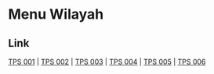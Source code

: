 # Menu Wilayah

## Link

[TPS 001](https://github.com/gigit-pemilu/pemilu-2024-13-sumatera-barat/tree/main/pilpres/hitung-suara/sub/13-sumatera-barat/sub/04-tanah-datar/sub/01-x-koto/sub/2009-koto-baru/sub/001-tps)
 | 
[TPS 002](https://github.com/gigit-pemilu/pemilu-2024-13-sumatera-barat/tree/main/pilpres/hitung-suara/sub/13-sumatera-barat/sub/04-tanah-datar/sub/01-x-koto/sub/2009-koto-baru/sub/002-tps)
 | 
[TPS 003](https://github.com/gigit-pemilu/pemilu-2024-13-sumatera-barat/tree/main/pilpres/hitung-suara/sub/13-sumatera-barat/sub/04-tanah-datar/sub/01-x-koto/sub/2009-koto-baru/sub/003-tps)
 | 
[TPS 004](https://github.com/gigit-pemilu/pemilu-2024-13-sumatera-barat/tree/main/pilpres/hitung-suara/sub/13-sumatera-barat/sub/04-tanah-datar/sub/01-x-koto/sub/2009-koto-baru/sub/004-tps)
 | 
[TPS 005](https://github.com/gigit-pemilu/pemilu-2024-13-sumatera-barat/tree/main/pilpres/hitung-suara/sub/13-sumatera-barat/sub/04-tanah-datar/sub/01-x-koto/sub/2009-koto-baru/sub/005-tps)
 | 
[TPS 006](https://github.com/gigit-pemilu/pemilu-2024-13-sumatera-barat/tree/main/pilpres/hitung-suara/sub/13-sumatera-barat/sub/04-tanah-datar/sub/01-x-koto/sub/2009-koto-baru/sub/006-tps)


